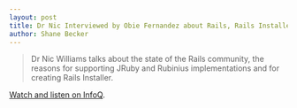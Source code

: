 ```yaml
---
layout: post
title: Dr Nic Interviewed by Obie Fernandez about Rails, Rails Installer, Ruby Virtual Machines and More
author: Shane Becker
---
```


> Dr Nic Williams talks about the state of the Rails community, the reasons
> for supporting JRuby and Rubinius implementations and for creating Rails
> Installer.

[Watch and listen on InfoQ](http://www.infoq.com/interviews/drnic-rails-ruby-vm "InfoQ: Dr Nic Williams on Rails, Rails Installer and the Future of Ruby VMs").
